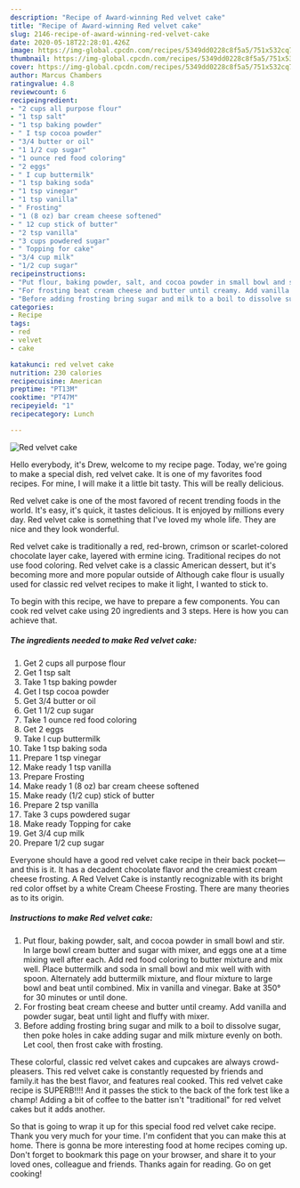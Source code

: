 ```yaml
---
description: "Recipe of Award-winning Red velvet cake"
title: "Recipe of Award-winning Red velvet cake"
slug: 2146-recipe-of-award-winning-red-velvet-cake
date: 2020-05-18T22:28:01.426Z
image: https://img-global.cpcdn.com/recipes/5349dd0228c8f5a5/751x532cq70/red-velvet-cake-recipe-main-photo.jpg
thumbnail: https://img-global.cpcdn.com/recipes/5349dd0228c8f5a5/751x532cq70/red-velvet-cake-recipe-main-photo.jpg
cover: https://img-global.cpcdn.com/recipes/5349dd0228c8f5a5/751x532cq70/red-velvet-cake-recipe-main-photo.jpg
author: Marcus Chambers
ratingvalue: 4.8
reviewcount: 6
recipeingredient:
- "2 cups all purpose flour"
- "1 tsp salt"
- "1 tsp baking powder"
- " I tsp cocoa powder"
- "3/4 butter or oil"
- "1 1/2 cup sugar"
- "1 ounce red food coloring"
- "2 eggs"
- " I cup buttermilk"
- "1 tsp baking soda"
- "1 tsp vinegar"
- "1 tsp vanilla"
- " Frosting"
- "1 (8 oz) bar cream cheese softened"
- " 12 cup stick of butter"
- "2 tsp vanilla"
- "3 cups powdered sugar"
- " Topping for cake"
- "3/4 cup milk"
- "1/2 cup sugar"
recipeinstructions:
- "Put flour, baking powder, salt, and cocoa powder in small bowl and stir. In large bowl cream butter and sugar with mixer, and eggs one at a time mixing well after each. Add red food coloring to butter mixture and mix well. Place buttermilk and soda in small bowl and mix well with with spoon. Alternately add buttermilk mixture, and flour mixture to large bowl and beat until combined. Mix in vanilla and vinegar. Bake at 350° for 30 minutes or until done."
- "For frosting beat cream cheese and butter until creamy. Add vanilla and powder sugar, beat until light and fluffy with mixer."
- "Before adding frosting bring sugar and milk to a boil to dissolve sugar, then poke holes in cake adding sugar and milk mixture evenly on both. Let cool, then frost cake with frosting."
categories:
- Recipe
tags:
- red
- velvet
- cake

katakunci: red velvet cake 
nutrition: 230 calories
recipecuisine: American
preptime: "PT13M"
cooktime: "PT47M"
recipeyield: "1"
recipecategory: Lunch

---
```



![Red velvet cake](https://img-global.cpcdn.com/recipes/5349dd0228c8f5a5/751x532cq70/red-velvet-cake-recipe-main-photo.jpg)

Hello everybody, it's Drew, welcome to my recipe page. Today, we're going to make a special dish, red velvet cake. It is one of my favorites food recipes. For mine, I will make it a little bit tasty. This will be really delicious.

Red velvet cake is one of the most favored of recent trending foods in the world. It's easy, it's quick, it tastes delicious. It is enjoyed by millions every day. Red velvet cake is something that I've loved my whole life. They are nice and they look wonderful.

Red velvet cake is traditionally a red, red-brown, crimson or scarlet-colored chocolate layer cake, layered with ermine icing. Traditional recipes do not use food coloring. Red velvet cake is a classic American dessert, but it&#39;s becoming more and more popular outside of Although cake flour is usually used for classic red velvet recipes to make it light, I wanted to stick to.


To begin with this recipe, we have to prepare a few components. You can cook red velvet cake using 20 ingredients and 3 steps. Here is how you can achieve that.

<!--inarticleads1-->

##### The ingredients needed to make Red velvet cake:

1. Get 2 cups all purpose flour
1. Get 1 tsp salt
1. Take 1 tsp baking powder
1. Get  I tsp cocoa powder
1. Get 3/4 butter or oil
1. Get 1 1/2 cup sugar
1. Take 1 ounce red food coloring
1. Get 2 eggs
1. Take  I cup buttermilk
1. Take 1 tsp baking soda
1. Prepare 1 tsp vinegar
1. Make ready 1 tsp vanilla
1. Prepare  Frosting
1. Make ready 1 (8 oz) bar cream cheese softened
1. Make ready  (1/2 cup) stick of butter
1. Prepare 2 tsp vanilla
1. Take 3 cups powdered sugar
1. Make ready  Topping for cake
1. Get 3/4 cup milk
1. Prepare 1/2 cup sugar


Everyone should have a good red velvet cake recipe in their back pocket—and this is it. It has a decadent chocolate flavor and the creamiest cream cheese frosting. A Red Velvet Cake is instantly recognizable with its bright red color offset by a white Cream Cheese Frosting. There are many theories as to its origin. 

<!--inarticleads2-->

##### Instructions to make Red velvet cake:

1. Put flour, baking powder, salt, and cocoa powder in small bowl and stir. In large bowl cream butter and sugar with mixer, and eggs one at a time mixing well after each. Add red food coloring to butter mixture and mix well. Place buttermilk and soda in small bowl and mix well with with spoon. Alternately add buttermilk mixture, and flour mixture to large bowl and beat until combined. Mix in vanilla and vinegar. Bake at 350° for 30 minutes or until done.
1. For frosting beat cream cheese and butter until creamy. Add vanilla and powder sugar, beat until light and fluffy with mixer.
1. Before adding frosting bring sugar and milk to a boil to dissolve sugar, then poke holes in cake adding sugar and milk mixture evenly on both. Let cool, then frost cake with frosting.


These colorful, classic red velvet cakes and cupcakes are always crowd-pleasers. This red velvet cake is constantly requested by friends and family.it has the best flavor, and features real cooked. This red velvet cake recipe is SUPERB!!!! And it passes the stick to the back of the fork test like a champ! Adding a bit of coffee to the batter isn&#39;t &#34;traditional&#34; for red velvet cakes but it adds another. 

So that is going to wrap it up for this special food red velvet cake recipe. Thank you very much for your time. I'm confident that you can make this at home. There is gonna be more interesting food at home recipes coming up. Don't forget to bookmark this page on your browser, and share it to your loved ones, colleague and friends. Thanks again for reading. Go on get cooking!
